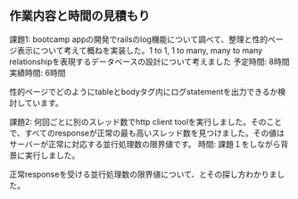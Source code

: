 ## 作業内容と時間の見積もり

課題1: bootcamp appの開発でrailsのlog機能について調べて、整理と性的ページ表示について考えて概ねを実装した。1 to 1, 1 to many, many to many relationshipを表現するデータベースの設計について考えました
予定時間: 8時間
実績時間: 6時間

性的ページでどのようにtableとbodyタグ内にログstatementを出力できるか検討しています。

課題2: 何回ごとに別のスレッド数でhttp client toolを実行しました。そのことで、すべてのresponseが正常の最も高いスレッド数を見つけました。その値はサーバーが正常に対応する並行処理数の限界値です。
時間: 課題１をしながら背景に実行しました。

正常responseを受ける並行処理数の限界値について、とその探し方わかりました。
